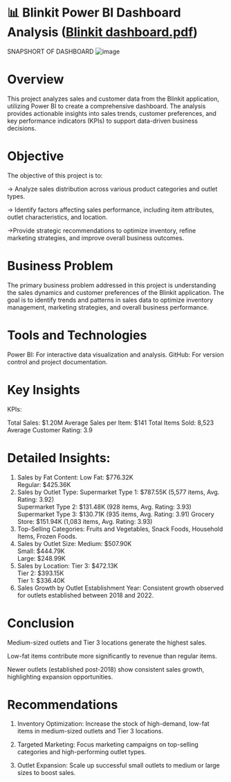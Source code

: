 # 📊 Blinkit Power BI Dashboard Analysis ([Blinkit dashboard.pdf](https://github.com/user-attachments/files/18277275/Blinkit.dashboard.pdf))
SNAPSHORT OF DASHBOARD
![image](https://github.com/user-attachments/assets/9ab13055-2f1a-455f-b23f-5303ab03c462)
# Overview
This project analyzes sales and customer data from the Blinkit application, utilizing Power BI to create a comprehensive dashboard. The analysis provides actionable insights into sales trends, customer preferences, and key performance indicators (KPIs) to support data-driven business decisions.

# Objective
The objective of this project is to:

-> Analyze sales distribution across various product categories and outlet types.

-> Identify factors affecting sales performance, including item attributes, outlet characteristics, and location.

->Provide strategic recommendations to optimize inventory, refine marketing strategies, and improve overall business outcomes.

# Business Problem
The primary business problem addressed in this project is understanding the sales dynamics and customer preferences of the Blinkit application. The goal is to identify trends and patterns in sales data to optimize inventory management, marketing strategies, and overall business performance.


# Tools and Technologies
Power BI: For interactive data visualization and analysis.
GitHub: For version control and project documentation.

# Key Insights
KPIs:

Total Sales: $1.20M
Average Sales per Item: $141
Total Items Sold: 8,523
Average Customer Rating: 3.9

# Detailed Insights: 

1. Sales by Fat Content:
   Low Fat: $776.32K    
   Regular: $425.36K
2. Sales by Outlet Type:
   Supermarket Type 1: $787.55K (5,577 items, Avg. Rating: 3.92)    
   Supermarket Type 2: $131.48K (928 items, Avg. Rating: 3.93)  
   Supermarket Type 3: $130.71K (935 items, Avg. Rating: 3.91)
   Grocery Store: $151.94K (1,083 items, Avg. Rating: 3.93)
4. Top-Selling Categories:
   Fruits and Vegetables, Snack Foods, Household Items, Frozen Foods.
5. Sales by Outlet Size:
   Medium: $507.90K  
   Small: $444.79K  
   Large: $248.99K
6. Sales by Location:
   Tier 3: $472.13K  
   Tier 2: $393.15K   
   Tier 1: $336.40K     
7. Sales Growth by Outlet Establishment Year:
   Consistent growth observed for outlets established between 2018 and 2022.

# Conclusion
Medium-sized outlets and Tier 3 locations generate the highest sales.

Low-fat items contribute more significantly to revenue than regular items.

Newer outlets (established post-2018) show consistent sales growth, highlighting expansion opportunities.

# Recommendations
1. Inventory Optimization: Increase the stock of high-demand, low-fat items in medium-sized outlets and Tier 3 locations.

2. Targeted Marketing: Focus marketing campaigns on top-selling categories and high-performing outlet types.

3. Outlet Expansion: Scale up successful small outlets to medium or large sizes to boost sales.



